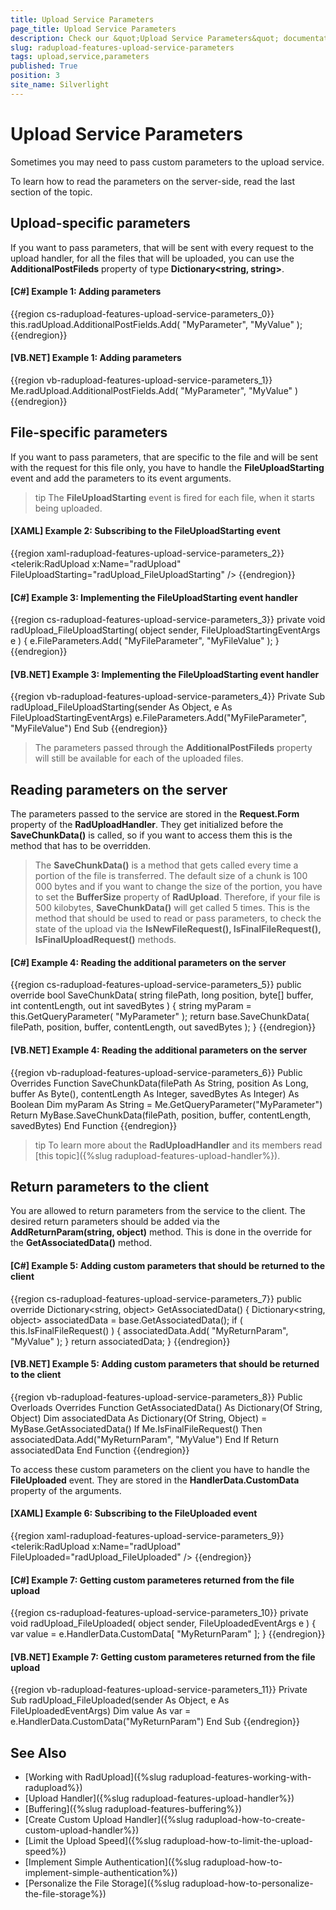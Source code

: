 ```yaml
---
title: Upload Service Parameters
page_title: Upload Service Parameters
description: Check our &quot;Upload Service Parameters&quot; documentation article for the RadUpload {{ site.framework_name }} control.
slug: radupload-features-upload-service-parameters
tags: upload,service,parameters
published: True
position: 3
site_name: Silverlight
---
```


# Upload Service Parameters

Sometimes you may need to pass custom parameters to the upload service. 

To learn how to read the parameters on the server-side, read the last section of the topic.

## Upload-specific parameters

If you want to pass parameters, that will be sent with every request to the upload handler, for all the files that will be uploaded, you can use the __AdditionalPostFileds__ property of type __Dictionary<string, string>__.		

#### __[C#] Example 1: Adding parameters__  
{{region cs-radupload-features-upload-service-parameters_0}}
	this.radUpload.AdditionalPostFields.Add( "MyParameter", "MyValue" );
{{endregion}}

#### __[VB.NET] Example 1: Adding parameters__  
{{region vb-radupload-features-upload-service-parameters_1}}
	Me.radUpload.AdditionalPostFields.Add( "MyParameter", "MyValue" )
{{endregion}}

## File-specific parameters

If you want to pass parameters, that are specific to the file and will be sent with the request for this file only, you have to handle the __FileUploadStarting__ event and add the parameters to its event arguments.	

>tip The __FileUploadStarting__ event is fired for each file, when it starts being uploaded.

#### __[XAML] Example 2: Subscribing to the FileUploadStarting event__  
{{region xaml-radupload-features-upload-service-parameters_2}}
	<telerik:RadUpload x:Name="radUpload"
	                   FileUploadStarting="radUpload_FileUploadStarting" />
{{endregion}}

#### __[C#] Example 3: Implementing the FileUploadStarting event handler__  
{{region cs-radupload-features-upload-service-parameters_3}}
	private void radUpload_FileUploadStarting( object sender, FileUploadStartingEventArgs e )
	{
	    e.FileParameters.Add( "MyFileParameter", "MyFileValue" );
	}
{{endregion}}

#### __[VB.NET] Example 3: Implementing the FileUploadStarting event handler__  
{{region vb-radupload-features-upload-service-parameters_4}}
	Private Sub radUpload_FileUploadStarting(sender As Object, e As FileUploadStartingEventArgs)
		e.FileParameters.Add("MyFileParameter", "MyFileValue")
	End Sub
{{endregion}}

>The parameters passed through the __AdditionalPostFileds__ property will still be available for each of the uploaded files.		  

## Reading parameters on the server

The parameters passed to the service are stored in the __Request.Form__ property of the __RadUploadHandler__. They get initialized before the __SaveChunkData()__ is called, so if you want to access them this is the method that has to be overridden.		

>The __SaveChunkData()__ is a method that gets called every time a portion of the file is transferred. The default size of a chunk is 100 000 bytes and if you want to change the size of the portion, you have to set the __BufferSize__ property of __RadUpload__. Therefore, if your file is 500 kilobytes, __SaveChunkData()__ will get called 5 times. This is the method that should be used to read or pass parameters, to check the state of the upload via the __IsNewFileRequest(), IsFinalFileRequest(), IsFinalUploadRequest()__ methods.		  

#### __[C#] Example 4: Reading the additional parameters on the server__  
{{region cs-radupload-features-upload-service-parameters_5}}
	public override bool SaveChunkData( string filePath, long position, byte[] buffer, int contentLength, out int savedBytes )
	{
	    string myParam = this.GetQueryParameter( "MyParameter" );
	    return base.SaveChunkData( filePath, position, buffer, contentLength, out savedBytes );
	}
{{endregion}}

#### __[VB.NET] Example 4: Reading the additional parameters on the server__  
{{region vb-radupload-features-upload-service-parameters_6}}
	Public Overrides Function SaveChunkData(filePath As String, position As Long, buffer As Byte(), contentLength As Integer, savedBytes As Integer) As Boolean
	 Dim myParam As String = Me.GetQueryParameter("MyParameter")
	 Return MyBase.SaveChunkData(filePath, position, buffer, contentLength, savedBytes)
	End Function
{{endregion}}

>tip To learn more about the __RadUploadHandler__ and its members read [this topic]({%slug radupload-features-upload-handler%}).		  

## Return parameters to the client

You are allowed to return parameters from the service to the client. The desired return parameters should be added via the __AddReturnParam(string, object)__ method. This is done in the override for the __GetAssociatedData()__ method.		

#### __[C#] Example 5: Adding custom parameters that should be returned to the client__  
{{region cs-radupload-features-upload-service-parameters_7}}
	public override Dictionary<string, object> GetAssociatedData()
	{
	    Dictionary<string, object> associatedData = base.GetAssociatedData();
	    if ( this.IsFinalFileRequest() )
	    {
	        associatedData.Add( "MyReturnParam", "MyValue" );
	    }
	    return associatedData;
	}
{{endregion}}

#### __[VB.NET] Example 5: Adding custom parameters that should be returned to the client__  
{{region vb-radupload-features-upload-service-parameters_8}}
	Public Overloads Overrides Function GetAssociatedData() As Dictionary(Of String, Object)
	 Dim associatedData As Dictionary(Of String, Object) = MyBase.GetAssociatedData()
	 If Me.IsFinalFileRequest() Then
	  associatedData.Add("MyReturnParam", "MyValue")
	 End If
	 Return associatedData
	End Function
{{endregion}}

To access these custom parameters on the client you have to handle the __FileUploaded__ event. They are stored in the __HandlerData.CustomData__ property of the arguments.		

#### __[XAML] Example 6: Subscribing to the FileUploaded event__  
{{region xaml-radupload-features-upload-service-parameters_9}}
	<telerik:RadUpload x:Name="radUpload"
	                   FileUploaded="radUpload_FileUploaded" />
{{endregion}}

#### __[C#] Example 7: Getting custom parameteres returned from the file upload__  
{{region cs-radupload-features-upload-service-parameters_10}}
	private void radUpload_FileUploaded( object sender, FileUploadedEventArgs e )
	{
	    var value = e.HandlerData.CustomData[ "MyReturnParam" ];
	}
{{endregion}}

#### __[VB.NET] Example 7: Getting custom parameteres returned from the file upload__  
{{region vb-radupload-features-upload-service-parameters_11}}
	Private Sub radUpload_FileUploaded(sender As Object, e As FileUploadedEventArgs)
	 Dim value As var = e.HandlerData.CustomData("MyReturnParam")
	End Sub
{{endregion}}

## See Also  
 * [Working with RadUpload]({%slug radupload-features-working-with-radupload%})
 * [Upload Handler]({%slug radupload-features-upload-handler%})
 * [Buffering]({%slug radupload-features-buffering%})
 * [Create Custom Upload Handler]({%slug radupload-how-to-create-custom-upload-handler%})
 * [Limit the Upload Speed]({%slug radupload-how-to-limit-the-upload-speed%})
 * [Implement Simple Authentication]({%slug radupload-how-to-implement-simple-authentication%})
 * [Personalize the File Storage]({%slug radupload-how-to-personalize-the-file-storage%})
